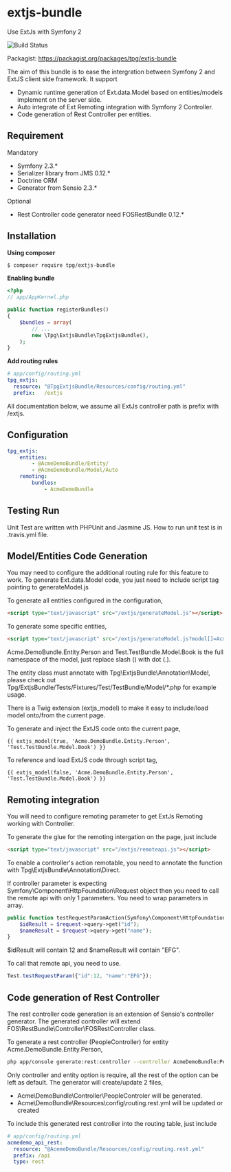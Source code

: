 extjs-bundle
============

Use ExtJs with Symfony 2

![Build Status](https://travis-ci.org/jamesmoey/extjs-bundle.png?branch=2.3)

Packagist: https://packagist.org/packages/tpg/extjs-bundle

The aim of this bundle is to ease the intergration between Symfony 2 and ExtJS client side framework. It support
 - Dynamic runtime generation of Ext.data.Model based on entities/models implement on the server side.
 - Auto integrate of Ext Remoting integration with Symfony 2 Controller.
 - Code generation of Rest Controller per entities.

Requirement
-----------
Mandatory
 - Symfony 2.3.*
 - Serializer library from JMS 0.12.*
 - Doctrine ORM
 - Generator from Sensio 2.3.*

Optional
 - Rest Controller code generator need FOSRestBundle 0.12.*

Installation
------------
**Using composer**
``` bash
$ composer require tpg/extjs-bundle
```

**Enabling bundle**
``` php
<?php
// app/AppKernel.php

public function registerBundles()
{
    $bundles = array(
        // ...
        new \Tpg\ExtjsBundle\TpgExtjsBundle(),
    );
}
```

**Add routing rules**
``` yml
# app/config/routing.yml
tpg_extjs:
  resource: "@TpgExtjsBundle/Resources/config/routing.yml"
  prefix:   /extjs
```

All documentation below, we assume all ExtJs controller path is prefix with /extjs.

Configuration
-------------
``` yaml
tpg_extjs:
    entities:
        - @AcmeDemoBundle/Entity/
        - @AcmeDemoBundle/Model/Auto
    remoting:
        bundles:
            - AcmeDemoBundle
```

Testing Run
-----------
Unit Test are written with PHPUnit and Jasmine JS. How to run unit test is in .travis.yml file.

Model/Entities Code Generation
------------------------------
You may need to configure the additional routing rule for this feature to work. To generate Ext.data.Model code, you just
need to include script tag pointing to generateModel.js

To generate all entities configured in the configuration,
``` html
<script type="text/javascript" src="/extjs/generateModel.js"></script>
```

To generate some specific entities,
``` html
<script type="text/javascript" src="/extjs/generateModel.js?model[]=Acme.DemoBundle.Entity.Person&model[]=Test.TestBundle.Model.Book"></script>
```
Acme.DemoBundle.Entity.Person and Test.TestBundle.Model.Book is the full namespace of the model, just replace slash (\)
with dot (.).

The entity class must annotate with Tpg\ExtjsBundle\Annotation\Model, please check out
Tpg/ExtjsBundle/Tests/Fixtures/Test/TestBundle/Model/*.php for example usage.

There is a Twig extension (extjs_model) to make it easy to include/load model onto/from the current page.

To generate and inject the ExtJS code onto the current page,
``` twig
{{ extjs_model(true, 'Acme.DemoBundle.Entity.Person', 'Test.TestBundle.Model.Book') }}
```

To reference and load ExtJS code through script tag,
``` twig
{{ extjs_model(false, 'Acme.DemoBundle.Entity.Person', 'Test.TestBundle.Model.Book') }}
```

Remoting integration
--------------------
You will need to configure remoting parameter to get ExtJs Remoting working with Controller.

To generate the glue for the remoting intergation on the page, just include
``` html
<script type="text/javascript" src="/extjs/remoteapi.js"></script>
```

To enable a controller's action remotable, you need to annotate the function with Tpg\ExtjsBundle\Annotation\Direct.

If controller parameter is expecting Symfony\Component\HttpFoundation\Request object then you need to call the remote
api with only 1 parameters. You need to wrap parameters in array.

``` php
public function testRequestParamAction(Symfony\Component\HttpFoundation\Request $request) {
    $idResult = $request->query->get("id");
    $nameResult = $request->query->get("name");
}
```

$idResult will contain 12 and $nameResult will contain "EFG".

To call that remote api, you need to use.
``` javascript
Test.testRequestParam({"id":12, "name":"EFG"});
```

Code generation of Rest Controller
----------------------------------
The rest controller code generation is an extension of Sensio's controller generator. The generated controller will extend
FOS\RestBundle\Controller\FOSRestController class.

To generate a rest controller (PeopleController) for entity Acme.DemoBundle.Entity.Person,
``` bash
php app/console generate:rest:controller --controller AcmeDemoBundle:People --entity AcmeDemoBundle:Person
```

Only controller and entity option is require, all the rest of the option can be left as default. The generator will
create/update 2 files,
  - Acme\DemoBundle\Controller\PeopleControler will be generated.
  - Acme\DemoBundle\Resources\config\routing.rest.yml will be updated or created

To include this generated rest controller into the routing table, just include
``` yml
# app/config/routing.yml
acmedemo_api_rest:
  resource: "@AcemeDemoBundle/Resources/config/routing.rest.yml"
  prefix: /api
  type: rest
```